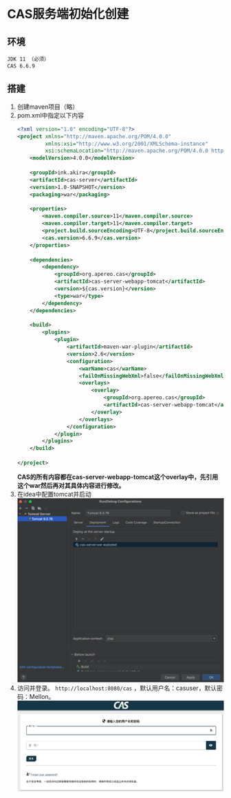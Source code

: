 # CAS服务端初始化创建

## 环境
```
JDK 11 （必须）
CAS 6.6.9
```

## 搭建
1. 创建maven项目（略）
2. pom.xml中指定以下内容
   ```xml
   <?xml version="1.0" encoding="UTF-8"?>
   <project xmlns="http://maven.apache.org/POM/4.0.0"
            xmlns:xsi="http://www.w3.org/2001/XMLSchema-instance"
            xsi:schemaLocation="http://maven.apache.org/POM/4.0.0 http://maven.apache.org/xsd/maven-4.0.0.xsd">
       <modelVersion>4.0.0</modelVersion>
   
       <groupId>ink.akira</groupId>
       <artifactId>cas-server</artifactId>
       <version>1.0-SNAPSHOT</version>
       <packaging>war</packaging>
   
       <properties>
           <maven.compiler.source>11</maven.compiler.source>
           <maven.compiler.target>11</maven.compiler.target>
           <project.build.sourceEncoding>UTF-8</project.build.sourceEncoding>
           <cas.version>6.6.9</cas.version>
       </properties>
   
       <dependencies>
           <dependency>
               <groupId>org.apereo.cas</groupId>
               <artifactId>cas-server-webapp-tomcat</artifactId>
               <version>${cas.version}</version>
               <type>war</type>
           </dependency>
       </dependencies>
   
       <build>
           <plugins>
               <plugin>
                   <artifactId>maven-war-plugin</artifactId>
                   <version>2.6</version>
                   <configuration>
                       <warName>cas</warName>
                       <failOnMissingWebXml>false</failOnMissingWebXml>
                       <overlays>
                           <overlay>
                               <groupId>org.apereo.cas</groupId>
                               <artifactId>cas-server-webapp-tomcat</artifactId>
                           </overlay>
                       </overlays>
                   </configuration>
               </plugin>
           </plugins>
       </build>
   
   </project>
   ```
   **CAS的所有内容都在cas-server-webapp-tomcat这个overlay中，先引用这个war然后再对其具体内容进行修改。**
3. 在idea中配置tomcat并启动
   ![config_tomcat](../images/config_tomcat.png)
4. 访问并登录。 `http://localhost:8080/cas` ，默认用户名：casuser，默认密码：Mellon。
      ![casInit图示](../images/first_visit.png)
